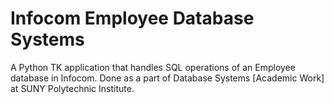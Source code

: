 # Infocom Employee Database Systems
A Python TK application that handles SQL operations of an Employee database in Infocom. Done as a part of Database Systems [Academic Work] at SUNY Polytechnic Institute.
